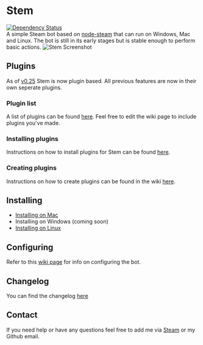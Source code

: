 Stem
====
[![Dependency Status](https://david-dm.org/alvinl/stem.svg)](https://david-dm.org/alvinl/stem)  
A simple Steam bot based on [node-steam](https://github.com/seishun/node-steam) that can run on Windows, Mac and Linux. The bot is still in its early stages but is stable enough to perform basic actions.
![Stem Screenshot](https://alvinl.com/cache/stem-github.png?v=0.25)
## Plugins
As of [v0.25](https://github.com/alvinl/stem/releases/tag/v0.25) Stem is now plugin based. All previous features are now in their own seperate plugins.

### Plugin list
A list of plugins can be found [here](https://github.com/alvinl/stem/wiki/Plugins). Feel free to edit the wiki page to include plugins you've made.

### Installing plugins
Instructions on how to install plugins for Stem can be found [here](https://github.com/alvinl/stem/wiki/Installing-plugins).

### Creating plugins
Instructions on how to create plugins can be found in the wiki [here](https://github.com/alvinl/stem/wiki/Creating-plugins).

## Installing
- [Installing on Mac](https://github.com/alvinl/stem/wiki/Installing-on-Mac)
- Installing on Windows (coming soon)
- [Installing on Linux](https://github.com/alvinl/stem/wiki/Installing-on-Linux)

## Configuring
Refer to this [wiki page](https://github.com/alvinl/stem/wiki/Configuring-the-bot) for info on configuring the bot.

## Changelog
You can find the changelog [here](https://github.com/alvinl/stem/releases)

## Contact
If you need help or have any questions feel free to add me via [Steam](http://steamcommunity.com/id/Alvinlz) or my Github email.
